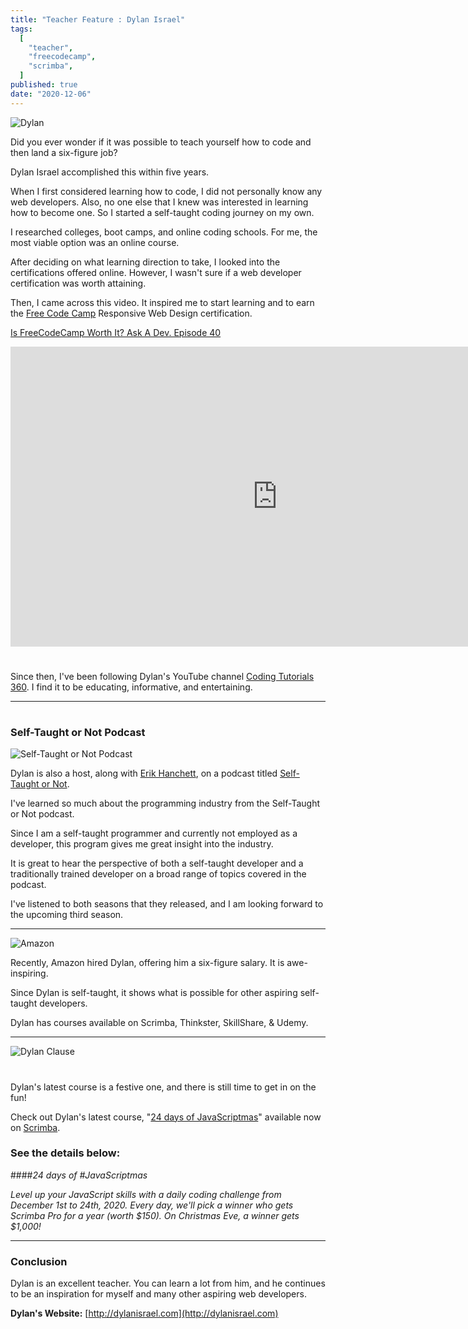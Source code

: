 ```yaml
---
title: "Teacher Feature : Dylan Israel"
tags:
  [
    "teacher",
    "freecodecamp",
    "scrimba",
  ]
published: true
date: "2020-12-06"
---
```

![Dylan](img/dylan-israel-dogs.jpg)

Did you ever wonder if it was possible to teach yourself how to code and then land a six-figure job?

Dylan Israel accomplished this within five years.

When I first considered learning how to code, I did not personally know any web developers. Also, no one else that I knew was interested in learning how to become one. So I started a self-taught coding journey on my own.

I researched colleges, boot camps, and online coding schools. For me, the most viable option was an online course.

After deciding on what learning direction to take, I looked into the certifications offered online. However, I wasn't sure if a web developer certification was worth attaining.

Then, I came across this video. It inspired me to start learning and to earn the [Free Code Camp](https://freecodecamp.org) Responsive Web Design  certification.

[Is FreeCodeCamp Worth It? Ask A Dev. Episode 40](https://www.youtube.com/watch?v=O-h4i1ErDD4)

<iframe width="853" height="480" src="https://www.youtube.com/embed/O-h4i1ErDD4" frameborder="0" allow="accelerometer; autoplay; clipboard-write; encrypted-media; gyroscope; picture-in-picture" allowfullscreen></iframe>

#

 Since then, I've been following Dylan's YouTube channel [Coding Tutorials 360](https://www.youtube.com/user/pizzapokerguy87). I find it to be educating, informative, and entertaining.

 ---

#
### Self-Taught or Not Podcast

![Self-Taught or Not Podcast](img/Self-Taught-or-Not.jpg)

Dylan is also a host, along with [Erik Hanchett](https://www.youtube.com/c/programwitherik), on a podcast titled [Self-Taught or Not](https://www.selftaughtornot.com).

I've learned so much about the programming industry from the Self-Taught or Not podcast. 

Since I am a self-taught programmer and currently not employed as a developer, this program gives me great insight into the industry. 

It is great to hear the perspective of both a self-taught developer and a traditionally trained developer on a broad range of topics covered in the podcast.

I've listened to both seasons that they released, and I am looking forward to the upcoming third season.

---
![Amazon](img/DylanIsrael-Amazon.jpg)

Recently, Amazon hired Dylan, offering him a six-figure salary. It is awe-inspiring. 

Since Dylan is self-taught, it shows what is possible for other aspiring self-taught developers.


Dylan has courses available on Scrimba, Thinkster, SkillShare, & Udemy.

---

![Dylan Clause](img/dylan_claus.jpg)

#

Dylan's latest course is a festive one, and there is still time to get in on the fun! 

Check out Dylan's latest course, "[24 days of JavaScriptmas](https://scrimba.com/learn/adventcalendar)" available now on [Scrimba](https://scrimba.com/). 

### See the details below:
####*24 days of #JavaScriptmas*

*Level up your JavaScript skills with a daily coding challenge from December 1st to 24th, 2020. Every day, we'll pick a winner who gets Scrimba Pro for a year (worth $150). On Christmas Eve, a winner gets $1,000!*

---

### Conclusion
Dylan is an excellent teacher. You can learn a lot from him, and he continues to be an inspiration for myself and many other aspiring web developers.

**Dylan's Website:** [http://dylanisrael.com](http://dylanisrael.com)
